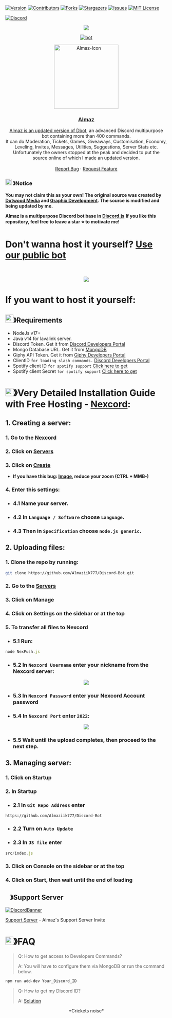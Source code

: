 [![Version][version-shield]](version-url)
[![Contributors][contributors-shield]][contributors-url]
[![Forks][forks-shield]][forks-url]
[![Stargazers][stars-shield]][stars-url]
[![Issues][issues-shield]][issues-url]
[![MIT License][license-shield]][license-url] 

[![Discord](https://img.shields.io/discord/1143153710189514802.svg?logo=discord)](https://discord.gg/6K7K2wPtBG)
<center><img src="https://capsule-render.vercel.app/api?type=waving&color=gradient&height=250&section=header&text=Almaz&fontSize=80&fontAlignY=35&animation=twinkling&fontColor=gradient" /></center>
<p align="center">
  <a href="<https://discord.com/users/772520466169593857>"> <img src="https://discord.c99.nl/widget/theme-1/772520466169593857.png" alt="bot">

<p align="center">
  <a href="https://github.com/Almaziik777/Discord-Bot">
    <img src="https://i.ibb.co/rk7jRkf/Almaz-BOT-Avatar-2-round.png" alt="Almaz-Icon" width="200" height="200">

  <h3 align="center">Almaz</h3>

  <p align="center">
    Almaz is an updated version of <a href="https://github.com/DotwoodMedia/Dbot">Dbot</a>, an advanced Discord multipurpose bot containing more than 400 commands.<br> It can do Moderation, Tickets, Games, Giveaways, Customisation, Economy, Leveling, Invites, Messages, Utilities, Suggestions, Server Stats etc.<br> Unfortunately the owners stopped at the peak and decided to put the source online of which I made an updated version.
    <br />
    <br />
    <a href="https://github.com/almaziik777/discord-bot/issues">Report Bug</a>
    ·
    <a href="https://github.com/almaziik777/discord-bot/issues">Request Feature</a>
  </p>
</p>

<!-- NOTICE -->

### <img src="https://cdn.discordapp.com/emojis/1055803759831294013.png" width="20px" height="20px"> 》Notice 
 **You may not claim this as your own! The original source was created by [Dotwood Media](https://github.com/DotwoodMedia) and [Graphix Development](https://github.com/GraphixDevelopment). The source is modified and being updated by me.**

 **Almaz is a multipurpose Discord bot base in [Discord.js](https://github.com/discordjs/discord.js)**
**If you like this repository, feel free to leave a star ⭐ to motivate me!**
<!-- ABOUT THE PROJECT -->

# Don't wanna host it yourself? [Use our public bot](https://discord.com/api/oauth2/authorize?client_id=772520466169593857&permissions=8&scope=bot%20applications.commands)

<br />

<p style="text-align: center;">
  <a href="https://github.com/almaziik777/discord-bot" style="display: flex; justify-content: center; align-items: center;">
    <img src="https://i.ibb.co/3FVPMrR/image.png" style="max-width: 100px; margin: 0 10px;">
  </a>
</p>

# If you want to host it yourself:
## <img src="https://cdn.discordapp.com/emojis/1009754836314628146.gif" width="25px" height="25px">》Requirements
- NodeJs v17+
- Java v14 for lavalink server.
- Discord Token. Get it from [Discord Developers Portal](https://discord.com/developers/applications)
- Mongo Database URL. Get it from [MongoDB](https://cloud.mongodb.com/v2/635277bf9f5c7b5620db28a4#clusters)
- Giphy API Token. Get it from [Giphy Developers Portal](https://developers.giphy.com/)
- ClientID `for loading slash commands.` [Discord Developers Portal](https://discord.com/developers/applications)
- Spotify client ID `for spotify support` [Click here to get](https://developer.spotify.com/dashboard/login)
- Spotify client Secret `for spotify support` [Click here to get](https://developer.spotify.com/dashboard/login)

# <img src="https://cdn.discordapp.com/emojis/814216203466965052.png" width="25px" height="25px">》Very Detailed Installation Guide with Free Hosting - [Nexcord](https://nexcord.com):
## 1. Creating a server:
### 1. Go to the [Nexcord](https://my.nexcord.com/home)
### 2. Click on [Servers](https://my.nexcord.com/servers)
### 3. Click on [Create](https://my.nexcord.com/servers/create)
* **If you have this bug: [Image](https://i.ibb.co/zFMmBnc/image.png), reduce your zoom (CTRL + MMB-)**
### 4. Enter this settings:
* ### 4.1 Name your server.
* ### 4.2 In `Language / Software` choose `Language`.
* ### 4.3 Then in `Specification` choose `node.js generic`. 

## 2. Uploading files:
### 1. Clone the repo by running:
```bash
git clone https://github.com/Almaziik777/Discord-Bot.git
```
### 2. Go to the [Servers](https://my.nexcord.com/servers)
### 3. Click on Manage
### 4. Click on Settings on the sidebar or at the top
### 5. To transfer all files to Nexcord
* ### 5.1 Run:
```js
node NexPush.js
```
* ### 5.2 In `Nexcord Username` enter your nickname from the Nexcord server:
<p style="text-align: center;">
  <a href="https://i.ibb.co/LvYjjw7/image.png">
    <img src="https://i.ibb.co/LvYjjw7/image.png">
  </a>
</p>

* ### 5.3 In `Nexcord Password` enter your Nexcord Account password
* ### 5.4 In `Nexcord Port` enter `2022`:
<p style="text-align: center;">
  <a href="https://github.com/Almaziik777/Discord-Bot/assets/132609906/c8069107-6e81-4464-8071-6ad2b33e548c">
    <img src="https://github.com/Almaziik777/Discord-Bot/assets/132609906/c8069107-6e81-4464-8071-6ad2b33e548c">
  </a>
</p>

* ### 5.5 Wait until the upload completes, then proceed to the next step.

## 3. Managing server:

### 1. Click on Startup
### 2. In Startup
* ### 2.1 In `Git Repo Address` enter
```link
https://github.com/Almaziik777/Discord-Bot
```
* ### 2.2 Turn on `Auto Update`
* ### 2.3 In `JS file` enter
```js
src/index.js
```
### 3. Click on Console on the sidebar or at the top
### 4. Click on Start, then wait until the end of loading


## <img src="https://cdn.discordapp.com/emojis/1036083490292244493.png" width="15px" height="15px">》Support Server
[![DiscordBanner](https://invidget.switchblade.xyz/6K7K2wPtBG)](https://discord.gg/6K7K2wPtBG)

[Support Server](https://discord.gg/6K7K2wPtBG) - Almaz's Support Server Invite

# <img src="https://cdn.discordapp.com/emojis/1015745034076819516.png" width="25px" height="25px">》FAQ
> Q: How to get access to Developers Commands?
> 
> A: You will have to configure them via MongoDB or run the command below.

```bash
npm run add-dev Your_Discord_ID
```
> Q: How to get my Discord ID?
>
> A: [Solution](https://support.discord.com/hc/en-us/articles/206346498)

<p align="center">*Crickets noise*</p>

[version-shield]: https://img.shields.io/github/package-json/v/Almaziik777/Discord-Bot?style=for-the-badge
[version-url]: https://github.com/brblacky/WaveMusic
[contributors-shield]: https://img.shields.io/github/contributors/Almaziik777/Discord-Bot.svg?style=for-the-badge
[contributors-url]: https://github.com/Almaziik777/Discord-Bot/graphs/contributors
[forks-shield]: https://img.shields.io/github/forks/Almaziik777/Discord-Bot.svg?style=for-the-badge
[forks-url]: https://github.com/Almaziik777/Discord-Bot/network/members
[stars-shield]: https://img.shields.io/github/stars/Almaziik777/Discord-Bot.svg?style=for-the-badge
[stars-url]: https://github.com/Almaziik777/Discord-Bot/stargazers
[issues-shield]: https://img.shields.io/github/issues/Almaziik777/Discord-Bot.svg?style=for-the-badge
[issues-url]: https://github.com/Almaziik777/Discord-Bot/issues
[license-shield]: https://img.shields.io/github/license/Almaziik777/Discord-Bot.svg?style=for-the-badge
[license-url]: https://github.com/Almaziik777/Discord-Bot/blob/master/LICENSE
